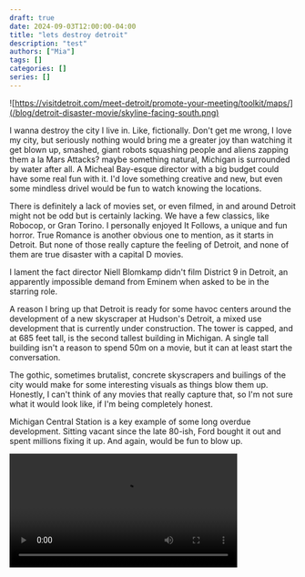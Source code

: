 ```yaml
---
draft: true
date: 2024-09-03T12:00:00-04:00
title: "lets destroy detroit"
description: "test"
authors: ["Mia"]
tags: []
categories: []
series: []
---
```


![https://visitdetroit.com/meet-detroit/promote-your-meeting/toolkit/maps/](/blog/detroit-disaster-movie/skyline-facing-south.png)

I wanna destroy the city I live in. Like, fictionally. Don't get me wrong, I love my city, but seriously nothing would bring me a greater joy than watching it get blown up, smashed, giant robots squashing people and aliens zapping them a la Mars Attacks? maybe something natural, Michigan is surrounded by water after all. A Micheal Bay-esque director with a big budget could have some real fun with it. I'd love something creative and new, but even some mindless drivel would be fun to watch knowing the locations.

There is definitely a lack of movies set, or even filmed, in and around Detroit might not be odd but is certainly lacking. We have a few classics, like Robocop, or Gran Torino. I personally enjoyed It Follows, a unique and fun horror. True Romance is another obvious one to mention, as it starts in Detroit. But none of those really capture the feeling of Detroit, and none of them are true disaster with a capital D movies.

I lament the fact director Niell Blomkamp didn't film District 9 in Detroit, an apparently impossible demand from Eminem when asked to be in the starring role.

A reason I bring up that Detroit is ready for some havoc centers around the development of a new skyscraper at Hudson's Detroit, a mixed use development that is currently under construction. The tower is capped, and at 685 feet tall, is the second tallest building in Michigan. A single tall building isn't a reason to spend 50m on a movie, but it can at least start the conversation.

The gothic, sometimes brutalist, concrete skyscrapers and builings of the city would make for some interesting visuals as things blow them up. Honestly, I can't think of any movies that really capture that, so I'm not sure what it would look like, if I'm being completely honest.

Michigan Central Station is a key example of some long overdue development. Sitting vacant since the late 80-ish, Ford bought it out and spent millions fixing it up. And again, would be fun to blow up.

<video width="400px" style="max-width:100%" controls>
  <source src="/blog/detroit-disaster-movie/MC-web-small-480.webm" type="video/webm">
</video>
